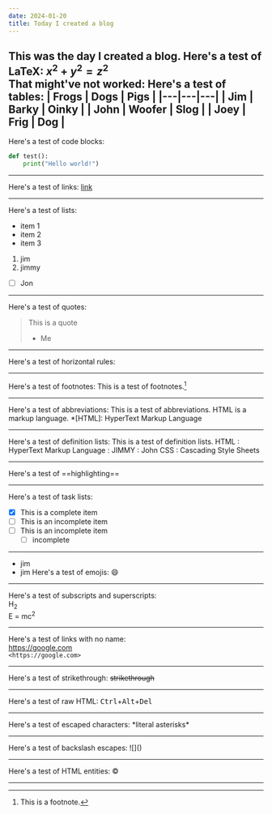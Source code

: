```yaml
---
date: 2024-01-20
title: Today I created a blog
---
```


This was the day I created a blog. 
Here's a test of LaTeX: $x^2 + y^2 = z^2$<br>
That might've not worked:
Here's a test of tables:
| Frogs | Dogs | Pigs |
|---|---|---|
| Jim | Barky | Oinky |
| John | Woofer | Slog |
| Joey | Frig | Dog |
---
Here's a test of code blocks:
```python
def test():
    print("Hello world!")
```
---
Here's a test of links:
[link](https://google.com)
***
Here's a test of lists:
- item 1
- item 2
- item 3
1. jim
2. jimmy
- [ ] Jon
---
Here's a test of quotes:
> This is a quote
> - Me
* * *
Here's a test of horizontal rules:

* * *

Here's a test of footnotes:
This is a test of footnotes.[^1]

[^1]: This is a footnote.
* * *
Here's a test of abbreviations:
This is a test of abbreviations. HTML is a markup language.
*[HTML]: HyperText Markup Language
* * *
Here's a test of definition lists:
This is a test of definition lists.
HTML
: HyperText Markup Language
: JIMMY 
: John
CSS
: Cascading Style Sheets
* * *
Here's a test of ==highlighting==
* * *
Here's a test of task lists:
- [x] This is a complete item
- [ ] This is an incomplete item
- [ ] This is an incomplete item
  - [ ] incomplete
* * *
- jim
- jim
Here's a test of emojis:
:smile:
* * *
Here's a test of subscripts and superscripts:\
H<sub>2</sub>\
E = mc<sup>2</sup>
* * *
Here's a test of links with no name:\
<https://google.com>\
`<https://google.com>`
* * *
Here's a test of strikethrough:
~~strikethrough~~
* * *
Here's a test of raw HTML:
<kbd>Ctrl</kbd>+<kbd>Alt</kbd>+<kbd>Del</kbd>
* * *
Here's a test of escaped characters:
\*literal asterisks\*
* * *
Here's a test of backslash escapes:
\!\[\]\(\)
* * *
Here's a test of HTML entities:
&copy;
* * *